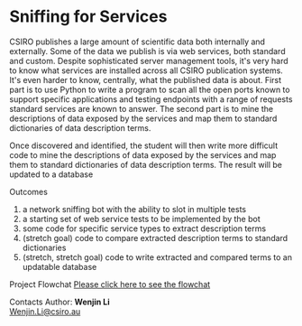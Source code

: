 <h1>Sniffing for Services</h1>

CSIRO publishes a large amount of scientific data both internally and externally. Some of the data we publish is via web services, both standard and custom. Despite sophisticated server management tools, it's very hard to know what services are installed across all CSIRO publication systems. It's even harder to know, centrally, what the published data is about.
First part is to use Python to write a program to scan all the open ports known to support specific applications and testing endpoints with a range of requests standard services are known to answer.
The second part is to mine the descriptions of data exposed by the services and map them to standard dictionaries of data description terms. 

Once discovered and identified, the student will then write more difficult code to mine the descriptions of data exposed by the services and map them to standard dictionaries of data description terms. The result will be updated to a database

Outcomes
1.	a network sniffing bot with the ability to slot in multiple tests
2.	a starting set of web service tests to be implemented by the bot
3.	some code for specific service types to extract description terms
4.	(stretch goal) code to compare extracted description terms to standard dictionaries
5.	(stretch, stretch goal) code to write extracted and compared terms to an updatable database

Project Flowchat
[Please click here to see the flowchat](https://www.draw.io/#G192cdVPcxf24mYAUQ_fM0hfHQNZcx_Zat)


Contacts
Author:
<b>Wenjin Li</b><br>
Wenjin.Li@csiro.au

